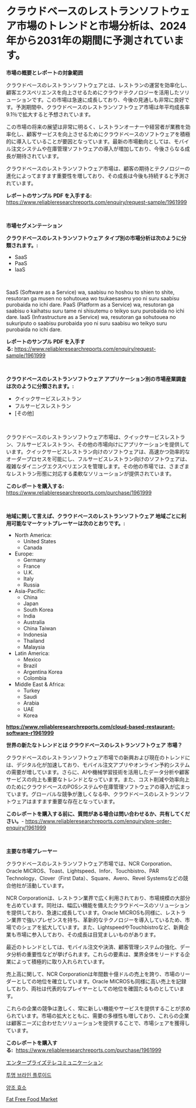 <p><h1>クラウドベースのレストランソフトウェア市場のトレンドと市場分析は、2024年から2031年の期間に予測されています。</h1></p><p><strong>市場の概要とレポートの対象範囲</strong></p>
<p><p>クラウドベースのレストランソフトウェアとは、レストランの運営を効率化し、顧客エクスペリエンスを向上させるためにクラウドテクノロジーを活用したソリューションです。この市場は急速に成長しており、今後の見通しも非常に良好です。予測期間中、クラウドベースのレストランソフトウェア市場は年平均成長率9.1％で拡大すると予想されています。</p><p>この市場の将来の展望は非常に明るく、レストランオーナーや経営者が業務を効率化し、顧客サービスを向上させるためにクラウドベースのソフトウェアを積極的に導入していることが要因となっています。最新の市場動向としては、モバイル注文システムや在庫管理ソフトウェアの導入が増加しており、今後さらなる成長が期待されています。</p><p>クラウドベースのレストランソフトウェア市場は、顧客の期待とテクノロジーの進化によってますます重要性を増しており、その成長は今後も持続すると予測されています。</p></p>
<p><strong>レポートのサンプル PDF を入手する:</strong> <a href="https://www.reliableresearchreports.com/enquiry/request-sample/1961999">https://www.reliableresearchreports.com/enquiry/request-sample/1961999</a></p>
<p>&nbsp;</p>
<p><strong>市場セグメンテーション</strong></p>
<p><strong>クラウドベースのレストランソフトウェア タイプ別の市場分析は次のように分類されます。:</strong></p>
<p><ul><li>SaaS</li><li>PaaS</li><li>IaaS</li></ul></p>
<p>&nbsp;</p>
<p><p>SaaS (Software as a Service) wa, saabisu no hoshou to shien to shite, resutoran ga musen no sohutouea wo tsukaesaseru yoo ni suru saabisu purobaida no ichi dare. PaaS (Platform as a Service) wa, resutoran ga saabisu o kaihatsu suru tame ni shisutemu o teikyo suru purobaida no ichi dare. IaaS (Infrastructure as a Service) wa, resutoran ga sohutouea no sukuriputo o saabisu purobaida yoo ni suru saabisu wo teikyo suru purobaida no ichi dare.</p></p>
<p><strong>レポートのサンプル PDF を入手する:</strong>&nbsp;<a href="https://www.reliableresearchreports.com/enquiry/request-sample/1961999">https://www.reliableresearchreports.com/enquiry/request-sample/1961999</a></p>
<p>&nbsp;</p>
<p><strong> クラウドベースのレストランソフトウェア アプリケーション別の市場産業調査は次のように分類されます。:</strong></p>
<p><ul><li>クイックサービスレストラン</li><li>フルサービスレストラン</li><li>[その他]</li></ul></p>
<p>&nbsp;</p>
<p><p>クラウドベースのレストランソフトウェア市場は、クイックサービスレストラン、フルサービスレストラン、その他の市場向けにアプリケーションを提供しています。クイックサービスレストラン向けのソフトウェアは、高速かつ効率的なオーダープロセスを可能にし、フルサービスレストラン向けのソフトウェアは、複雑なダイニングエクスペリエンスを管理します。その他の市場では、さまざまなレストラン形態に対応する柔軟なソリューションが提供されています。</p></p>
<p><strong>このレポートを購入する:</strong>&nbsp; <a href="https://www.reliableresearchreports.com/purchase/1961999">https://www.reliableresearchreports.com/purchase/1961999</a></p>
<p>&nbsp;</p>
<p><strong>地域に関して言えば、クラウドベースのレストランソフトウェア 地域ごとに利用可能なマーケットプレーヤーは次のとおりです。:</strong></p>
<p><ul>
    <li>
        North America:
        <ul>
            <li>United States</li>
            <li>Canada</li>
        </ul>
    </li>
    <li>
        Europe:
        <ul>
            <li>Germany</li>
            <li>France</li>
            <li>U.K.</li>
            <li>Italy</li>
            <li>Russia</li>
        </ul>
    </li>
    <li>
        Asia-Pacific:
        <ul>
            <li>China</li>
            <li>Japan</li>
            <li>South Korea</li>
            <li>India</li>
            <li>Australia</li>
            <li>China Taiwan</li>
            <li>Indonesia</li>
            <li>Thailand</li>
            <li>Malaysia</li>
        </ul>
    </li>
    <li>
        Latin America:
        <ul>
            <li>Mexico</li>
            <li>Brazil</li>
            <li>Argentina Korea</li>
            <li>Colombia</li>
        </ul>
    </li>
    <li>
        Middle East & Africa:
        <ul>
            <li>Turkey</li>
            <li>Saudi</li>
            <li>Arabia</li>
            <li>UAE</li>
            <li>Korea</li>
        </ul>
    </li>
    </ul></p>
<p><strong><a href="https://www.reliableresearchreports.com/cloud-based-restaurant-software-r1961999">https://www.reliableresearchreports.com/cloud-based-restaurant-software-r1961999</a></strong>&nbsp;</p>
<p><strong>世界の新たなトレンドとは クラウドベースのレストランソフトウェア 市場？</strong></p>
<p><p>クラウドベースのレストランソフトウェア市場での新興および現在のトレンドには、デジタル化が加速しており、モバイル注文アプリやオンライン予約システムの需要が増しています。さらに、AIや機械学習技術を活用したデータ分析や顧客サービスの向上も重要なトレンドとなっています。また、コスト削減や効率向上のためにクラウドベースのPOSシステムや在庫管理ソフトウェアの導入が広まっています。グローバルな競争が激しくなる中、クラウドベースのレストランソフトウェアはますます重要な存在となっています。</p></p>
<p><strong>このレポートを購入する前に、質問がある場合は問い合わせるか、共有してください。</strong>- <a href="https://www.reliableresearchreports.com/enquiry/pre-order-enquiry/1961999">https://www.reliableresearchreports.com/enquiry/pre-order-enquiry/1961999</a></p>
<p>&nbsp;</p>
<p><strong>主要な市場プレーヤー</strong></p>
<p><p>クラウドベースのレストランソフトウェア市場では、NCR Corporation、Oracle MICROS、Toast、Lightspeed、Infor、Touchbistro、PAR Technology、Clover（First Data）、Square、Avero、Revel Systemsなどの競合他社が活動しています。 </p><p>NCR Corporationは、レストラン業界で広く利用されており、市場規模の大部分を占めています。同社は、幅広い機能を備えたクラウドベースのソリューションを提供しており、急速に成長しています。Oracle MICROSも同様に、レストラン業界で強いプレゼンスを持ち、革新的なテクノロジーを導入しているため、市場でのシェアを拡大しています。また、LightspeedやTouchbistroなど、新興企業も市場に参入しており、その成長は目覚ましいものがあります。</p><p>最近のトレンドとしては、モバイル注文や決済、顧客管理システムの強化、データ分析の重要性などが挙げられます。これらの要素は、業界全体をリードする企業によって積極的に取り入れられています。</p><p>売上高に関して、NCR Corporationは年間数十億ドルの売上を誇り、市場のリーダーとしての地位を確立しています。Oracle MICROSも同様に高い売上を記録しており、両社は代表的なプレイヤーとしての地位を確固たるものとしています。</p><p>これらの企業の競争は激しく、常に新しい機能やサービスを提供することが求められています。市場の拡大とともに、需要の多様性も増しており、これらの企業は顧客ニーズに合わせたソリューションを提供することで、市場シェアを獲得しています。</p></p>
<p><strong>このレポートを購入する:</strong>&nbsp;&nbsp;<a href="https://www.reliableresearchreports.com/purchase/1961999">https://www.reliableresearchreports.com/purchase/1961999</a></p>
<p><p><a href="https://github.com/AriMuller2009/Market-Research-Report-List-1/blob/main/132136318871.md">エンタープライズテレコミュニケーション</a></p><p><a href="https://github.com/TimmyMann6767/Market-Research-Report-List-1/blob/main/665837417645.md">투명 브라인 플루이드</a></p><p><a href="https://github.com/JeromeRtyau89966/Market-Research-Report-List-1/blob/main/745678617646.md">양조 효소</a></p><p><a href="https://github.com/Airanohannonzb68e5pb53oc1/Market-Research-Report-List-1/blob/main/fat-free-food-market.md">Fat Free Food Market</a></p></p>